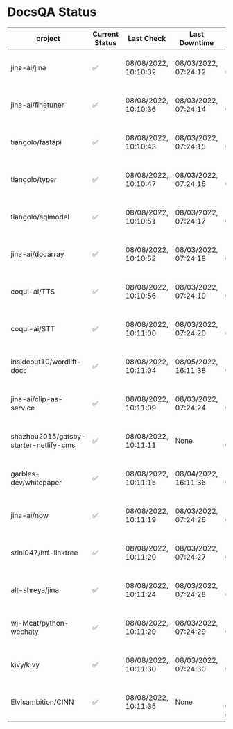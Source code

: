 # DocsQA Status

|               project                |Current Status|     Last Check     |   Last Downtime    |              % Uptime              |
|--------------------------------------|--------------|--------------------|--------------------|------------------------------------|
|jina-ai/jina                          |✅            |08/08/2022, 10:10:32|08/03/2022, 07:24:12|117.932 (since 07/29/2022, 16:38:18)|
|jina-ai/finetuner                     |✅            |08/08/2022, 10:10:36|08/03/2022, 07:24:14|117.938 (since 07/29/2022, 16:38:18)|
|tiangolo/fastapi                      |✅            |08/08/2022, 10:10:43|08/03/2022, 07:24:15|117.946 (since 07/29/2022, 16:38:18)|
|tiangolo/typer                        |✅            |08/08/2022, 10:10:47|08/03/2022, 07:24:16|117.950 (since 07/29/2022, 16:38:18)|
|tiangolo/sqlmodel                     |✅            |08/08/2022, 10:10:51|08/03/2022, 07:24:17|117.952 (since 07/29/2022, 16:38:18)|
|jina-ai/docarray                      |✅            |08/08/2022, 10:10:52|08/03/2022, 07:24:18|117.951 (since 07/29/2022, 16:38:18)|
|coqui-ai/TTS                          |✅            |08/08/2022, 10:10:56|08/03/2022, 07:24:19|117.955 (since 07/29/2022, 16:38:18)|
|coqui-ai/STT                          |✅            |08/08/2022, 10:11:00|08/03/2022, 07:24:20|117.957 (since 07/29/2022, 16:38:18)|
|insideout10/wordlift-docs             |✅            |08/08/2022, 10:11:04|08/05/2022, 16:11:38|112.179 (since 07/29/2022, 16:38:18)|
|jina-ai/clip-as-service               |✅            |08/08/2022, 10:11:09|08/03/2022, 07:24:24|117.969 (since 07/29/2022, 16:38:18)|
|shazhou2015/gatsby-starter-netlify-cms|✅            |08/08/2022, 10:11:11|None                |100.000 (since 08/03/2022, 10:30:18)|
|garbles-dev/whitepaper                |✅            |08/08/2022, 10:11:15|08/04/2022, 16:11:36|112.232 (since 07/29/2022, 16:38:18)|
|jina-ai/now                           |✅            |08/08/2022, 10:11:19|08/03/2022, 07:24:26|117.972 (since 07/29/2022, 16:38:18)|
|srini047/htf-linktree                 |✅            |08/08/2022, 10:11:20|08/03/2022, 07:24:27|120.093 (since 07/31/2022, 18:29:28)|
|alt-shreya/jina                       |✅            |08/08/2022, 10:11:24|08/03/2022, 07:24:28|117.974 (since 07/29/2022, 16:38:18)|
|wj-Mcat/python-wechaty                |✅            |08/08/2022, 10:11:29|08/03/2022, 07:24:29|117.979 (since 07/29/2022, 16:38:18)|
|kivy/kivy                             |✅            |08/08/2022, 10:11:30|08/03/2022, 07:24:30|117.979 (since 07/29/2022, 16:38:18)|
|Elvisambition/CINN                    |✅            |08/08/2022, 10:11:35|None                |100.000 (since 08/04/2022, 07:09:50)|
